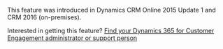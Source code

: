 This feature was introduced in Dynamics CRM Online 2015 Update 1 and CRM 2016 (on-premises).  
  
 Interested in getting this feature? [Find your Dynamics 365 for Customer Engagement administrator or support person](../basics/find-administrator-support.md)